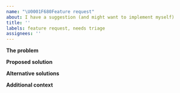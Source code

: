 ```yaml
---
name: "\U0001F680Feature request"
about: I have a suggestion (and might want to implement myself)
title: ''
labels: feature request, needs triage
assignees: ''
---
```


**The problem**

<!-- A clear and concise description of what the problem is. e.g. I'm always frustrated when [...] -->

**Proposed solution**

<!-- A clear and concise description of what you want to happen. Add any considered drawbacks. -->

**Alternative solutions**

<!-- A clear and concise description of any alternative solutions or features you’ve considered. -->

**Additional context**

<!-- Add any other context or screenshots about the feature request here. -->
